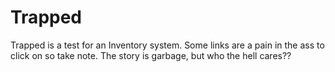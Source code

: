 # Trapped

Trapped is a test for an Inventory system. Some links are a pain in the ass to click on so take note. The story is garbage, but who the hell cares??
